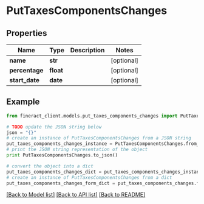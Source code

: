 # PutTaxesComponentsChanges


## Properties

Name | Type | Description | Notes
------------ | ------------- | ------------- | -------------
**name** | **str** |  | [optional] 
**percentage** | **float** |  | [optional] 
**start_date** | **date** |  | [optional] 

## Example

```python
from fineract_client.models.put_taxes_components_changes import PutTaxesComponentsChanges

# TODO update the JSON string below
json = "{}"
# create an instance of PutTaxesComponentsChanges from a JSON string
put_taxes_components_changes_instance = PutTaxesComponentsChanges.from_json(json)
# print the JSON string representation of the object
print PutTaxesComponentsChanges.to_json()

# convert the object into a dict
put_taxes_components_changes_dict = put_taxes_components_changes_instance.to_dict()
# create an instance of PutTaxesComponentsChanges from a dict
put_taxes_components_changes_form_dict = put_taxes_components_changes.from_dict(put_taxes_components_changes_dict)
```
[[Back to Model list]](../README.md#documentation-for-models) [[Back to API list]](../README.md#documentation-for-api-endpoints) [[Back to README]](../README.md)


